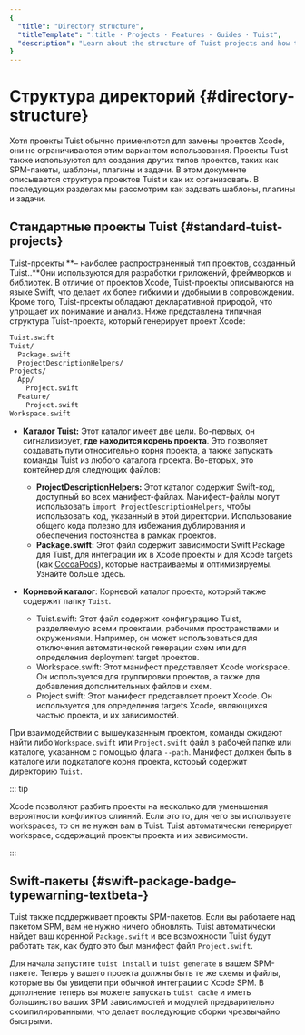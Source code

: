 ```yaml
---
{
  "title": "Directory structure",
  "titleTemplate": ":title · Projects · Features · Guides · Tuist",
  "description": "Learn about the structure of Tuist projects and how to organize them."
}
---
```

# Cтруктура директорий {#directory-structure}

Хотя проекты Tuist обычно применяются для замены проектов Xcode, они не
ограничиваются этим вариантом использования. Проекты Tuist также используются
для создания других типов проектов, таких как SPM-пакеты, шаблоны, плагины и
задачи. В этом документе описывается структура проектов Tuist и как их
организовать. В последующих разделах мы рассмотрим как задавать шаблоны, плагины
и задачи.

## Стандартные проекты Tuist {#standard-tuist-projects}

Tuist-проекты **– наиболее распространенный тип проектов, созданный Tuist..**Они
используются для разработки приложений, фреймворков и библиотек. В отличие от
проектов Xcode, Tuist-проекты описываются на языке Swift, что делает их более
гибкими и удобными в сопровождении. Кроме того, Tuist-проекты обладают
декларативной природой, что упрощает их понимание и анализ. Ниже представлена
типичная структура Tuist-проекта, который генерирует проект Xcode:

```bash
Tuist.swift
Tuist/
  Package.swift
  ProjectDescriptionHelpers/
Projects/
  App/
    Project.swift
  Feature/
    Project.swift
Workspace.swift
```

- **Каталог Tuist:** Этот каталог имеет две цели. Во-первых, он сигнализирует,
  **где находится корень проекта**. Это позволяет создавать пути относительно
  корня проекта, а также запускать команды Tuist из любого каталога проекта.
  Во-вторых, это контейнер для следующих файлов:
  - **ProjectDescriptionHelpers:** Этот каталог содержит Swift-код, доступный во
    всех манифест-файлах. Манифест-файлы могут использовать `import
    ProjectDescriptionHelpers`, чтобы использовать код, указанный в этой
    директории. Использование общего кода полезно для избежания дублирования и
    обеспечения постоянства в рамках проектов.
  - **Package.swift:** Этот файл содержит зависимости Swift Package для Tuist,
    для интеграции их в Xcode проекты и для Xcode targets (как
    [CocoaPods](https://cococapods)), которые настраиваемы и оптимизируемы.
    Узнайте больше
    <LocalizedLink href="/guides/features/projects/dependencies">здесь</LocalizedLink>.

- **Корневой каталог**: Корневой каталог проекта, который также содержит папку
  `Tuist`.
  - <LocalizedLink href="/guides/features/projects/manifests#tuistswift"><bold>Tuist.swift:</bold></LocalizedLink>
    Этот файл содержит конфигурацию Tuist, разделяемую всеми проектами, рабочими
    пространствами и окружениями. Например, он может использоваться для
    отключения автоматической генерации схем или для определения deployment
    target проектов.
  - <LocalizedLink href="/guides/features/projects/manifests#workspace-swift"><bold>Workspace.swift:</bold></LocalizedLink>
    Этот манифест представляет Xcode workspace. Он используется для группировки
    проектов, а также для добавления дополнительных файлов и схем.
  - <LocalizedLink href="/guides/features/projects/manifests#project-swift"><bold>Project.swift:</bold></LocalizedLink>
    Этот манифест представляет проект Xcode. Он используется для определения
    targets Xcode, являющихся частью проекта, и их зависимостей.

При взаимодействии с вышеуказанным проектом, команды ожидают найти либо
`Workspace.swift` или `Project.swift` файл в рабочей папке или каталоге,
указанном с помощью флага `--path`. Манифест должен быть в каталоге или
подкаталоге корня проекта, который содержит директорию `Tuist`.

::: tip
<!-- -->
Xcode позволяют разбить проекты на несколько для уменьшения вероятности
конфликтов слияний. Если это то, для чего вы используете workspaces, то он не
нужен вам в Tuist. Tuist автоматически генерирует workspace, содержащий проекты
проекта и их зависимости.
<!-- -->
:::

## Swift-пакеты <Badge type="warning" text="beta" /> {#swift-package-badge-typewarning-textbeta-}

Tuist также поддерживает проекты SPM-пакетов. Если вы работаете над пакетом SPM,
вам не нужно ничего обновлять. Tuist автоматически найдет ваш коренной
`Package.swift` и все возможности Tuist будут работать так, как будто это был
манифест файл `Project.swift`.

Для начала запустите `tuist install` и `tuist generate` в вашем SPM-пакете.
Теперь у вашего проекта должны быть те же схемы и файлы, которые вы бы увидели
при обычной интеграции с Xcode SPM. В дополнение теперь вы можете запускать
<LocalizedLink href="/guides/features/cache">`tuist cache`</LocalizedLink> и
иметь большинство ваших SPM зависимостей и модулей предварительно
скомпилированными, что делает последующие сборки чрезвычайно быстрыми.
